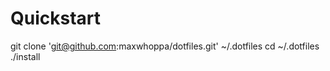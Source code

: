 # Quickstart
git clone 'git@github.com:maxwhoppa/dotfiles.git' ~/.dotfiles
cd ~/.dotfiles
./install
